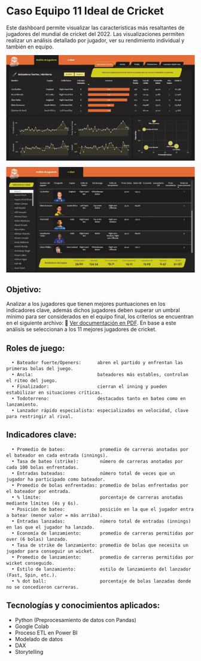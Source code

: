# Caso Equipo 11 Ideal de Cricket

Este dashboard permite visualizar las características más resaltantes de jugadores del mundial de cricket del 2022.
Las visualizaciones permiten realizar un análisis detallado por jugador, ver su rendimiento individual y también en equipo.

![](dashboard_analisis_jugadores.JPG)

![](dashboard_11ideal.JPG)

## Objetivo:

Analizar a los jugadores que tienen mejores puntuaciones en los indicadores clave, además dichos jugadores deben superar un umbral mínimo para ser considerados en el equipo final, los criterios se encuentran en el siguiente archivo: 📄 [Ver documentación en PDF](./Parametros.pdf). En base a este análisis se seleccionan a los 11 mejores jugadores de cricket.

## Roles de juego:
```
  • Bateador fuerte/Openers:      abren el partido y enfrentan las primeras bolas del juego.       
  • Ancla:                        bateadores más estables, controlan el ritmo del juego. 
  • Finalizador:                  cierran el inning y pueden estabilizar en situaciones críticas.         
  • Todoterreno:                  destacados tanto en bateo como en lanzamiento.                    
  • Lanzador rápido especialista: especializados en velocidad, clave para restringir al rival.
```

## Indicadores clave:
```
  • Promedio de bateo:             promedio de carreras anotadas por el bateador en cada entrada (innings).       
  • Tasa de bateo (strike):        número de carreras anotadas por cada 100 bolas enfrentadas.                    
  • Entradas bateadas:             número total de veces que un jugador ha participado como bateador.             
  • Promedio de bolas enfrentadas: promedio de bolas enfrentadas por el bateador por entrada.                     
  • % límite:                      porcentaje de carreras anotadas mediante límites (4s y 6s).                     
  • Posición de bateo:             posición en la que el jugador entra a batear (menor valor = más arriba).       
  • Entradas lanzadas:             número total de entradas (innings) en las que el jugador ha lanzado.           
  • Economía de lanzamiento:       promedio de carreras permitidas por over (6 bolas) lanzado.                    
  • Tasa de strike de lanzamiento: promedio de bolas que necesita un jugador para conseguir un wicket.            
  • Promedio de lanzamiento:       promedio de carreras permitidas por wicket conseguido.                         
  • Estilo de lanzamiento:         estilo de lanzamiento del lanzador (Fast, Spin, etc.).                           
  • % dot ball:                    porcentaje de bolas lanzadas donde no se concedieron carreras.
```

## Tecnologías y conocimientos aplicados:
  - Python (Preprocesamiento de datos con Pandas)
  - Google Colab
  - Proceso ETL en Power BI
  - Modelado de datos
  - DAX
  - Storytelling
